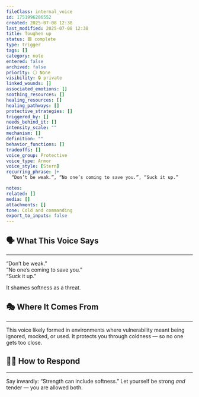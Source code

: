 ```yaml
---
fileClass: internal_voice
id: 1751996286552
created: 2025-07-08 12:38
last_modified: 2025-07-08 12:38
title: Toughen up
status: 🟩 complete
type: trigger
tags: []
category: note
entered: false
archived: false
priority: ⚪ None
visibility: 🔒 private
linked_wounds: []
associated_emotions: []
soothing_resources: []
healing_resources: []
healing_pathways: []
protective_strategies: []
triggered_by: []
needs_behind_it: []
intensity_scale: ""
mechanism: []
definition: ""
behavior_functions: []
tradeoffs: []
voice_group: Protective
voice_type: Armor
voice_style: [Stern]
recurring_phrase: |+
  “Don’t be weak.”, “No one’s coming to save you.”, “Suck it up.”

notes: 
related: []
media: []
attachments: []
tone: Cold and commanding
export_to_inputs: false
---
```


## 🗣️ What This Voice Says
---
“Don’t be weak.”  
“No one’s coming to save you.”  
“Suck it up.”

It shames softness as a threat.

## 🎭 Where It Comes From
---
This voice likely formed in environments where vulnerability meant being ignored, mocked, or used. It protects you through coldness — so no one gets too close.

## 🧘‍♂️ How to Respond
---
Say inwardly: “Strength can include softness.” Let yourself be strong *and* tender — you are allowed both.
